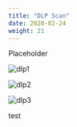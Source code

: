 ```yaml
---
title: "DLP Scan"
date: 2020-02-24
weight: 21
---
```


Placeholder

![dlp1](/images/mvcscan/dlpscan01.png?classes=border,shadow)

![dlp2](/images/mvcscan/dlpscan02.png?classes=border,shadow)

![dlp3](/images/mvcscan/dlpscan03.png?classes=border,shadow)


test
